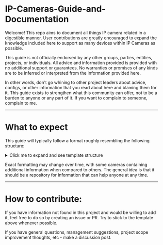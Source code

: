 # IP-Cameras-Guide-and-Documentation

Welcome!  This repo aims to document all things IP camera related in a digestible manner.  User contributions are greatly encouraged to expand the knowledge included here to support as many devices within IP Cameras as possible.

This guide is not officially endorsed by any other groups, parties, entities, projects, or individuals.  All advice and information provided is provided with no additional support or guarantees.  No warranties or promises of any kinds are to be inferred or interpreted from the information provided here.  

In other words, don't go whining to other project leaders about advice, configs, or other information that you read about here and blaming them for it.  This guide exists to strengthen what this community can offer, not to be a burden to anyone or any part of it.  If you want to complain to someone, complain to me.  

___

# What to expect

This guide will typically follow a format roughly resembling the following structure:
<details>
  <summary>Click me to expand and see template structure</summary>
  
# brand
## category
### model:
short_description_and_overview - link to specs, embedded specs, highlights of camera, strengths/weaknesses, etc

* Feature a
  * status
* Feature b
  * status
* Feature c
  * status

Camera Stream Endpoints/URLs:
* RTSP Main Stream: rtsp://<user>:<password>@<ip_address>:<port>/h264Preview_01_main
* rtsp://<user>:<password>@<ip_address>:<port>/h264Preview_01_sub
* FLV Streams - etc

Example_config:
```
blah blah blah
```

Description_of_config

Alternate_config:
```
blah blah blah
```
Description_of_alternate_config

Known issues:

Known compatibility with:

Additional information:
  
</details>


Exact formatting may change over time, with some cameras containing additional information when compared to others.  The general idea is that it should be a repository for information that can help anyone at any time.  

___

# How to contribute:

If you have information not found in this project and would be willing to add it, feel free to do so by creating an issue or PR.  Try to stick to the template above whenever possible.  

If you have general questions, management suggestions, project scope improvement thoughts, etc - make a discussion post.  
